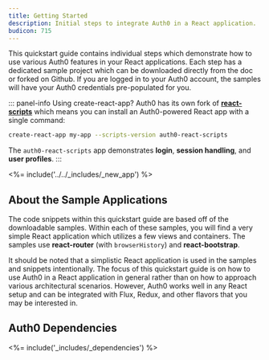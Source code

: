 ```yaml
---
title: Getting Started
description: Initial steps to integrate Auth0 in a React application.
budicon: 715
---
```


This quickstart guide contains individual steps which demonstrate how to use various Auth0 features in your React applications. Each step has a dedicated sample project which can be downloaded directly from the doc or forked on Github. If you are logged in to your Auth0 account, the samples will have your Auth0 credentials pre-populated for you.

::: panel-info Using create-react-app?
Auth0 has its own fork of **[react-scripts](https://github.com/auth0-community/auth0-react-scripts)** which means you can install an Auth0-powered React app with a single command:

```bash
create-react-app my-app --scripts-version auth0-react-scripts
```

The `auth0-react-scripts` app demonstrates **login**, **session handling**, and **user profiles**.
:::

<%= include('../../_includes/_new_app') %>

## About the Sample Applications

The code snippets within this quickstart guide are based off of the downloadable samples. Within each of these samples, you will find a very simple React application which utilizes a few views and containers. The samples use **react-router** (with `browserHistory`) and **react-bootstrap**.

It should be noted that a simplistic React application is used in the samples and snippets intentionally. The focus of this quickstart guide is on how to use Auth0 in a React application in general rather than on how to approach various architectural scenarios. However, Auth0 works well in any React setup and can be integrated with Flux, Redux, and other flavors that you may be interested in.

## Auth0 Dependencies

<%= include('_includes/_dependencies') %>
